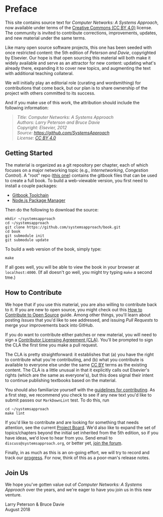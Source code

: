 # Preface 

This site contains source text for *Computer Networks: A Systems
Approach*, now available under terms of the [Creative Commons
(CC BY 4.0)](https://creativecommons.org/licenses/by/4.0)
license. The community is invited to contribute corrections,
improvements, updates, and new material under the same terms.

Like many open source software projects, this one has been seeded
with once restricted content: the 5th edition of *Peterson and Davie*,
copyrighted by Elsevier. Our hope is that open sourcing this material
will both make it widely available and serve as an attractor for new
content: updating what's already there, expanding it to cover new
topics, and augmenting the text with additional teaching collateral.

We will initially play an editorial role (curating and wordsmithing)
for contributions that come back, but our plan is to share ownership
of the project with others committed to its success.

And if you make use of this work, the attribution should include
the following information:

> *Title: Computer Networks: A Systems Approach  
> Authors: Larry Peterson and Bruce Davie  
> Copyright: Elsevier, 2012  
> Source: https://github.com/SystemsApproach  
> License: [CC BY 4.0](https://creativecommons.org/licenses/by/4.0)*

## Getting Started

The material is organized as a git repository per chapter, each of
which focuses on a major networking topic (e.g., *Internetworking*,
*Congestion Control*). A "root" repo
([this one](https://github.com/SystemsApproach/book)) contains the
gitbook files that can be used to create a full book. To build a
web-viewable version, you first need to install a couple packages:

* [Gitbook Toolchain](https://toolchain.gitbook.com/setup.html)
* [Node.js Package Manager](https://www.npmjs.com/get-npm)

Then do the following to download the source:

```shell
mkdir ~/systemsapproach
cd ~/systemsapproach
git clone https://github.com/systemsapproach/book.git
cd book
git submodule init
git submodule update
```

To build a web version of the book, simply type:

```shell
make
```

If all goes well, you will be able to view the book in your browser at
`localhost:4000`. (If all doesn't go well, you might try typing `make`
a second tme.)

## How to Contribute

We hope that if you use this material, you are also willing to
contribute back to it. If you are new to open source, you might check
out this [How to Contribute to Open
Source](https://opensource.guide/how-to-contribute/) guide.
Among other things, you'll learn about posting *Issues* that you'd
like to see addressed, and issuing *Pull Requests* to merge your
improvements back into GitHub.

If you do want to contribute either patches or new material, you will
need to sign a [Contributor Licensing Agreement
(CLA)](https://github.com/SystemsApproach/book/blob/master/CLA.md).
You'll be prompted to sign the CLA the first time you make a pull request.

The CLA is pretty straightforward: it establishes that (a) you have
the right to contribute what you're contributing, and (b) what you
contribute is available to everyone else under the same
[CC BY](https://creativecommons.org/licenses/by/4.0) terms as
the existing content. The CLA is a little unusual in that it explicitly
calls out Elsevier's rights (which are the same as everyone's), but
this does signal their intent to continue publishing textbooks based
on the material.

You should also familiarize yourself with the [guidelines for
contributing](https://github.com/SystemsApproach/book/blob/master/CONTRIBUTING.md).
As a first step,  we recommend you check to see if any new text
you'd like to submit passes our `MarkDownLint` test. To do this,
run

```shell
cd ~/systemsapproach
make lint
```

If you'd like to contribute and are looking for something that needs
attention, see the current
[Project Board](https://github.com/orgs/SystemsApproach/projects/).
We'd also like to expand the set of topics/chapters beyond the initial
set inherited from the 5th edition, so if you have ideas, we'd love to
hear from you. Send email to `discuss@systemsapproach.org`, or better
yet, [join the
forum](https://groups.google.com/a/systemsapproach.org/forum/#!forum/discuss).

Finally, in as much as this is an on-going effort, we will try to record
and track our
[progress](https://github.com/SystemsApproach/book/blob/master/status.md).
For now, think of this as a poor-man's release notes.

## Join Us

We hope you've gotten value out of *Computer Networks: A Systems
Approach* over the years, and we're eager to have you join us in this
new venture.

Larry Peterson & Bruce Davie  
August 2018

